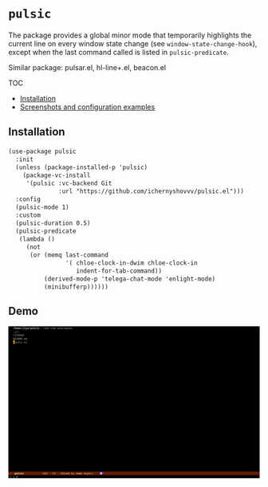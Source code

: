 # `pulsic`

The package provides a global minor mode that temporarily highlights the
current line on every window state change (see `window-state-change-hook`),
except when the last command called is listed in `pulsic-predicate`.

Similar package: pulsar.el, hl-line+.el, beacon.el

TOC

- [Installation](#installation)
- [Screenshots and configuration examples](#screenshots-and-configuration-examples)

## Installation

``` elisp
(use-package pulsic
  :init
  (unless (package-installed-p 'pulsic)
    (package-vc-install
     '(pulsic :vc-backend Git
              :url "https://github.com/ichernyshovvv/pulsic.el")))
  :config
  (pulsic-mode 1)
  :custom
  (pulsic-duration 0.5)
  (pulsic-predicate
   (lambda ()
     (not
      (or (memq last-command
                '( chloe-clock-in-dwim chloe-clock-in
                   indent-for-tab-command))
          (derived-mode-p 'telega-chat-mode 'enlight-mode)
          (minibufferp))))))
```

## Demo

![Demo](demo.gif)
